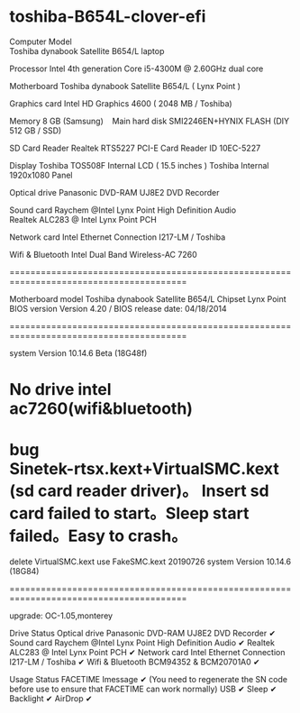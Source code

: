 # toshiba-B654L-clover-efi
Computer Model            
Toshiba dynabook Satellite B654/L laptop

Processor
Intel 4th generation Core i5-4300M @ 2.60GHz dual core

Motherboard
Toshiba dynabook Satellite B654/L ( Lynx Point )

Graphics card
Intel HD Graphics 4600 ( 2048 MB / Toshiba)

Memory 
8 GB (Samsung)
   
Main hard disk
SMI2246EN+HYNIX FLASH (DIY 512 GB / SSD)

SD Card Reader
Realtek RTS5227 PCI-E Card Reader
ID 10EC-5227

Display
Toshiba TOS508F Internal LCD ( 15.5 inches )
Toshiba Internal 1920x1080 Panel

Optical drive
Panasonic DVD-RAM UJ8E2 DVD Recorder

Sound card
Raychem @Intel Lynx Point High Definition Audio\
Realtek ALC283 @ Intel Lynx Point PCH

Network card
Intel Ethernet Connection I217-LM / Toshiba

Wifi & Bluetooth
Intel Dual Band Wireless-AC 7260

========================================================================================

Motherboard model Toshiba dynabook Satellite B654/L
Chipset Lynx Point
BIOS version Version 4.20 / BIOS release date: 04/18/2014

========================================================================================

system Version
10.14.6 Beta (18G48f)

No drive
intel ac7260(wifi&bluetooth)
========================================================================================

bug   
Sinetek-rtsx.kext+VirtualSMC.kext
(sd card reader driver)。
Insert sd card failed to start。Sleep start failed。Easy to crash。
========================================================================================
delete VirtualSMC.kext
use FakeSMC.kext
20190726
system Version
10.14.6 (18G84)

========================================================================================

upgrade:
OC-1.05,monterey

Drive Status
Optical drive Panasonic DVD-RAM UJ8E2 DVD Recorder ✔
Sound card Raychem @Intel Lynx Point High Definition Audio ✔
Realtek ALC283 @ Intel Lynx Point PCH ✔
Network card Intel Ethernet Connection I217-LM / Toshiba ✔
Wifi & Bluetooth BCM94352 & BCM20701A0  ✔

Usage Status
FACETIME Imessage ✔ (You need to regenerate the SN code before use to ensure that FACETIME can work normally)
USB ✔
Sleep ✔
Backlight ✔
AirDrop ✔


